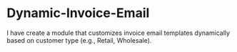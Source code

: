 # Dynamic-Invoice-Email
I have create a module that customizes invoice email templates dynamically based on customer type (e.g., Retail, Wholesale).
